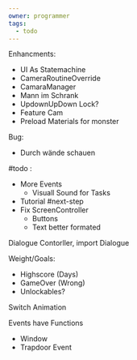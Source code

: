 ```yaml
---
owner: programmer
tags:
  - todo
---
```

Enhancments:
- UI As Statemachine
- CameraRoutineOverride
- CamaraManager
- Mann im Schrank
- UpdownUpDown Lock?
- Feature Cam
- Preload Materials for monster

Bug:
- Durch wände schauen

#todo :
- More Events
	- Visuall Sound for Tasks
- Tutorial
#next-step
- Fix ScreenController
	- Buttons
	- Text better formated

Dialogue Contorller, import Dialogue

Weight/Goals:
- Highscore (Days)
- GameOver (Wrong)
- Unlockables? 

Switch Animation

Events have Functions
- Window
- Trapdoor Event

